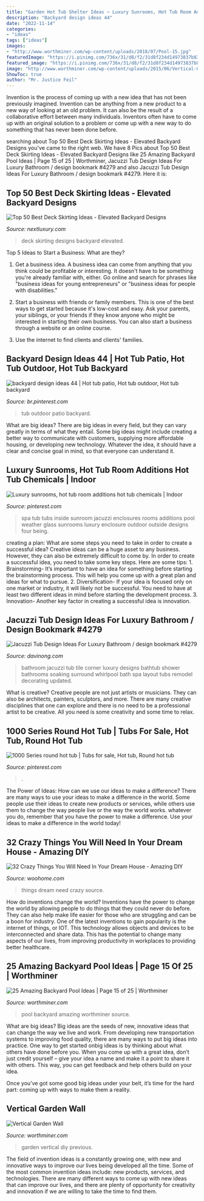 ```yaml
---
title: "Garden Hot Tub Shelter Ideas ~ Luxury Sunrooms, Hot Tub Room Additions Hot Tub Chemicals"
description: "Backyard design ideas 44"
date: "2022-11-14"
categories:
- "ideas"
tags: ["ideas"]
images:
- "http://www.worthminer.com/wp-content/uploads/2018/07/Pool-15.jpg"
featuredImage: "https://i.pinimg.com/736x/31/d8/f2/31d8f234d14973837b837c36bd130592.jpg"
featured_image: "https://i.pinimg.com/736x/31/d8/f2/31d8f234d14973837b837c36bd130592.jpg"
image: "http://www.worthminer.com/wp-content/uploads/2015/06/Vertical-Garden-Wall-20.jpg"
ShowToc: true
author: "Mr. Justice Feil"
---
```



Invention is the process of coming up with a new idea that has not been previously imagined. Invention can be anything from a new product to a new way of looking at an old problem. It can also be the result of a collaborative effort between many individuals. Inventors often have to come up with an original solution to a problem or come up with a new way to do something that has never been done before.

	

		
searching about Top 50 Best Deck Skirting Ideas - Elevated Backyard Designs you've came to the right web. We have 8 Pics about Top 50 Best Deck Skirting Ideas - Elevated Backyard Designs like 25 Amazing Backyard Pool Ideas | Page 15 of 25 | Worthminer, Jacuzzi Tub Design Ideas For Luxury Bathroom / design bookmark #4279 and also Jacuzzi Tub Design Ideas For Luxury Bathroom / design bookmark #4279. Here it is:
		
    
## Top 50 Best Deck Skirting Ideas - Elevated Backyard Designs

<img loading=lazy src="http://nextluxury.com/wp-content/uploads/magnificent-deck-skirting-design-ideas.jpg" onerror="this.onerror=null;this.src='https://tse1.mm.bing.net/th?id=OIP.G7XxPICe53G3CiaFydRIKwHaE7&amp;pid=15.1';" alt="Top 50 Best Deck Skirting Ideas - Elevated Backyard Designs">

_Source: nextluxury.com_

>deck skirting designs backyard elevated. 

	

Top 5 Ideas to Start a Business: What are they?
1. Get a business idea. A business idea can come from anything that you think could be profitable or interesting. It doesn't have to be something you're already familiar with, either. Go online and search for phrases like "business ideas for young entrepreneurs" or "business ideas for people with disabilities."
2. Start a business with friends or family members. This is one of the best ways to get started because it's low-cost and easy. Ask your parents, your siblings, or your friends if they know anyone who might be interested in starting their own business. You can also start a business through a website or an online course.

3. Use the internet to find clients and clients' families.

    
## Backyard Design Ideas 44 | Hot Tub Patio, Hot Tub Outdoor, Hot Tub Backyard

<img loading=lazy src="https://i.pinimg.com/736x/31/d8/f2/31d8f234d14973837b837c36bd130592.jpg" onerror="this.onerror=null;this.src='https://tse4.mm.bing.net/th?id=OIP.NCEF648rzYQzPoEgV_tvDQHaLH&amp;pid=15.1';" alt="backyard design ideas 44 | Hot tub patio, Hot tub outdoor, Hot tub backyard">

_Source: br.pinterest.com_

>tub outdoor patio backyard. 

	

What are big ideas?
There are big ideas in every field, but they can vary greatly in terms of what they entail. Some big ideas might include creating a better way to communicate with customers, supplying more affordable housing, or developing new technology. Whatever the idea, it should have a clear and concise goal in mind, so that everyone can understand it.

    
## Luxury Sunrooms, Hot Tub Room Additions Hot Tub Chemicals | Indoor

<img loading=lazy src="https://i.pinimg.com/736x/1c/6f/59/1c6f59965bf6804c14c2e976b8ff1694.jpg" onerror="this.onerror=null;this.src='https://tse4.mm.bing.net/th?id=OIP.mPFpO_KlI09c8PgYyRjVGwHaFj&amp;pid=15.1';" alt="Luxury sunrooms, hot tub room additions hot tub chemicals | Indoor">

_Source: pinterest.com_

>spa tub tubs inside sunroom jacuzzi enclosures rooms additions pool weather glass sunrooms luxury enclosure outdoor outside designs four being. 

	

creating a plan: What are some steps you need to take in order to create a successful idea?
Creative ideas can be a huge asset to any business. However, they can also be extremely difficult to come by. In order to create a successful idea, you need to take some key steps. Here are some tips: 1. Brainstorming- It’s important to have an idea for something before starting the brainstorming process. This will help you come up with a great plan and ideas for what to pursue. 2. Diversification- If your idea is focused only on one market or industry, it will likely not be successful. You need to have at least two different ideas in mind before starting the development process. 3. Innovation- Another key factor in creating a successful idea is innovation.

    
## Jacuzzi Tub Design Ideas For Luxury Bathroom / Design Bookmark #4279

<img loading=lazy src="http://assets.davinong.com/images/entry/2011/07/18/4279/jacuzzi-bathroom-design.jpg" onerror="this.onerror=null;this.src='https://tse1.mm.bing.net/th?id=OIP.J8Vsss2ylgjOhqRulXMgDAHaJ4&amp;pid=15.1';" alt="Jacuzzi Tub Design Ideas For Luxury Bathroom / design bookmark #4279">

_Source: davinong.com_

>bathroom jacuzzi tub tile corner luxury designs bathtub shower bathrooms soaking surround whirlpool bath spa layout tubs remodel decorating updated. 

	

What is creative?
Creative people are not just artists or musicians. They can also be architects, painters, sculptors, and more. There are many creative disciplines that one can explore and there is no need to be a professional artist to be creative. All you need is some creativity and some time to relax.

    
## 1000 Series Round Hot Tub | Tubs For Sale, Hot Tub, Round Hot Tub

<img loading=lazy src="https://i.pinimg.com/736x/1b/3b/56/1b3b56e9e18fb96d55a6a549c81a18ef.jpg" onerror="this.onerror=null;this.src='https://tse1.mm.bing.net/th?id=OIP.DB4-e3ybA73dcvzjp-QBHAHaJ4&amp;pid=15.1';" alt="1000 Series round hot tub | Tubs for sale, Hot tub, Round hot tub">

_Source: pinterest.com_

>. 

	

The Power of Ideas: How can we use our ideas to make a difference?
There are many ways to use your ideas to make a difference in the world. Some people use their ideas to create new products or services, while others use them to change the way people live or the way the world works. whatever you do, remember that you have the power to make a difference. Use your ideas to make a difference in the world today!

    
## 32 Crazy Things You Will Need In Your Dream House - Amazing DIY

<img loading=lazy src="http://www.woohome.com/wp-content/uploads/2014/03/things-in-your-dream-house-11-2.jpg" onerror="this.onerror=null;this.src='https://tse1.mm.bing.net/th?id=OIP.2dI3IsZ5vaW3xmxHF2jT5AHaJ4&amp;pid=15.1';" alt="32 Crazy Things You Will Need In Your Dream House - Amazing DIY">

_Source: woohome.com_

>things dream need crazy source. 

	

How do inventions change the world?
Inventions have the power to change the world by allowing people to do things that they could never do before. They can also help make life easier for those who are struggling and can be a boon for industry. One of the latest inventions to gain popularity is the internet of things, or IOT. This technology allows objects and devices to be interconnected and share data. This has the potential to change many aspects of our lives, from improving productivity in workplaces to providing better healthcare.

    
## 25 Amazing Backyard Pool Ideas | Page 15 Of 25 | Worthminer

<img loading=lazy src="http://www.worthminer.com/wp-content/uploads/2018/07/Pool-15.jpg" onerror="this.onerror=null;this.src='https://tse4.mm.bing.net/th?id=OIP._S3p7GmSJ5uXzTjxfJ1X2gHaKB&amp;pid=15.1';" alt="25 Amazing Backyard Pool Ideas | Page 15 of 25 | Worthminer">

_Source: worthminer.com_

>pool backyard amazing worthminer source. 

	

What are big ideas?
Big ideas are the seeds of new, innovative ideas that can change the way we live and work. From developing new transportation systems to improving food quality, there are many ways to put big ideas into practice.
One way to get started onbig ideas is by thinking about what others have done before you. When you come up with a great idea, don’t just credit yourself – give your idea a name and make it a point to share it with others. This way, you can get feedback and help others build on your idea.

Once you’ve got some good big ideas under your belt, it’s time for the hard part: coming up with ways to make them a reality.

    
## Vertical Garden Wall

<img loading=lazy src="http://www.worthminer.com/wp-content/uploads/2015/06/Vertical-Garden-Wall-20.jpg" onerror="this.onerror=null;this.src='https://tse3.mm.bing.net/th?id=OIP.MItxVEsVOjAPfeOFydjGEwHaLH&amp;pid=15.1';" alt="Vertical Garden Wall">

_Source: worthminer.com_

>garden vertical diy previous. 

	

The field of invention ideas is a constantly growing one, with new and innovative ways to improve our lives being developed all the time. Some of the most common invention ideas include: new products, services, and technologies. There are many different ways to come up with new ideas that can improve our lives, and there are plenty of opportunity for creativity and innovation if we are willing to take the time to find them.

